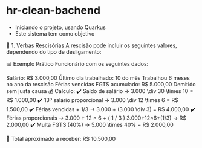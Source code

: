# hr-clean-bachend
- Iniciando o projeto, usando Quarkus
- Este sistema tem como objetivo
  
📝 1. Verbas Rescisórias
A rescisão pode incluir os seguintes valores, dependendo do tipo de desligamento:

📊 Exemplo Prático
Funcionário com os seguintes dados:

Salário: R$ 3.000,00
Último dia trabalhado: 10 do mês
Trabalhou 6 meses no ano da rescisão
Férias vencidas
FGTS acumulado: R$ 5.000,00
Demitido sem justa causa
💰 Cálculo:
✔️ Saldo de salário → 3.000 \div 30 \times 10 = R$ 1.000,00
✔️ 13º salário proporcional → 3.000 \div 12 \times 6 = R$ 1.500,00
✔️ Férias vencidas + 1/3 → 3.000 + (3.000 \div 3) = R$ 4.000,00
✔️ Férias proporcionais → 
3.000
÷
12
×
6
+
(
1
/
3
)
3.000÷12×6+(1/3) → R$ 2.000,00
✔️ Multa FGTS (40%) → 5.000 \times 40\% = R$ 2.000,00

📌 Total aproximado a receber: R$ 10.500,00

